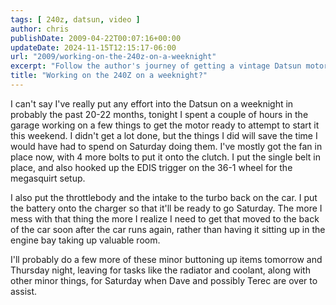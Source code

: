 ```yaml
---
tags: [ 240z, datsun, video ]
author: chris
publishDate: 2009-04-22T00:07:16+00:00
updateDate: 2024-11-15T12:15:17-06:00
url: "2009/working-on-the-240z-on-a-weeknight"
excerpt: "Follow the author's journey of getting a vintage Datsun motor ready over a week, sharing tips on saving time during repair weekends."
title: "Working on the 240Z on a weeknight?"
---
```


I can't say I've really put any effort into the Datsun on a weeknight in probably the past 20-22 months, tonight I spent a couple of hours in the garage working on a few things to get the motor ready to attempt to start it this weekend. I didn't get a lot done, but the things I did will save the time I would have had to spend on Saturday doing them. I've mostly got the fan in place now, with 4 more bolts to put it onto the clutch. I put the single belt in place, and also hooked up the EDIS trigger on the 36-1 wheel for the megasquirt setup.

I also put the throttlebody and the intake to the turbo back on the car. I put the battery onto the charger so that it'll be ready to go Saturday. The more I mess with that thing the more I realize I need to get that moved to the back of the car soon after the car runs again, rather than having it sitting up in the engine bay taking up valuable room.

I'll probably do a few more of these minor buttoning up items tomorrow and Thursday night, leaving for tasks like the radiator and coolant, along with other minor things, for Saturday when Dave and possibly Terec are over to assist.
